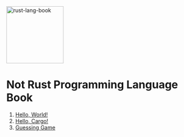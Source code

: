 <img width="150" alt="rust-lang-book" src="https://nostarch.com/sites/default/files/styles/uc_product/public/RustProgramming2ndEd_comp.png?itok=a48bXfhn">

# Not Rust Programming Language Book

1. [Hello, World!](./hello-world/README.md)
2. [Hello, Cargo!](./hello-cargo/README.md)
3. [Guessing Game](./guess-game/README.md)
